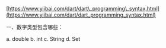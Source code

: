 [https://www.yiibai.com/dart/dart\_programming\_syntax.html](https://www.yiibai.com/dart/dart_programming_syntax.html)

一、数字类型包含哪些：

a. double     b. int      c. String     d. Set



